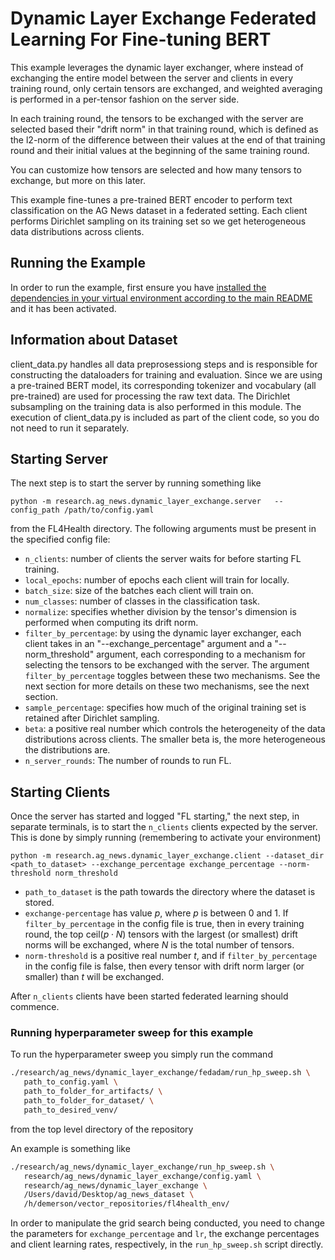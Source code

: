 # Dynamic Layer Exchange Federated Learning For Fine-tuning BERT
This example leverages the dynamic layer exchanger, where instead of exchanging the entire model between the server and clients in every training round,
only certain tensors are exchanged, and weighted averaging is performed in a per-tensor fashion on the server side.

In each training round, the tensors to be exchanged with the server are selected based their "drift norm" in that training round, which is defined as the l2-norm of the difference between their values at the end of that training round and their initial values at the beginning of the same training round.

You can customize how tensors are selected and how many tensors to exchange, but more on this later.

This example fine-tunes a pre-trained BERT encoder to perform text classification on the AG News dataset in a federated setting.
Each client performs Dirichlet sampling on its training set so we get heterogeneous data distributions across clients.

## Running the Example
In order to run the example, first ensure you have [installed the dependencies in your virtual environment according to the main README](/README.md#development-requirements) and it has been activated.

## Information about Dataset
client_data.py handles all data preprosessiong steps and is responsible for constructing the dataloaders for training and evaluation.
Since we are using a pre-trained BERT model, its corresponding tokenizer and vocabulary (all pre-trained) are used for processing
the raw text data. The Dirichlet subsampling on the training data is also performed in this module. The execution of client_data.py is included
as part of the client code, so you do not need to run it separately.

## Starting Server

The next step is to start the server by running something like
```
python -m research.ag_news.dynamic_layer_exchange.server   --config_path /path/to/config.yaml
```
from the FL4Health directory. The following arguments must be present in the specified config file:
* `n_clients`: number of clients the server waits for before starting FL training.
* `local_epochs`: number of epochs each client will train for locally.
* `batch_size`: size of the batches each client will train on.
* `num_classes`: number of classes in the classification task.
* `normalize`: specifies whether division by the tensor's dimension is performed when computing its drift norm.
* `filter_by_percentage`: by using the dynamic layer exchanger, each client takes in an "--exchange_percentage" argument and a "--norm_threshold" argument, each corresponding to a mechanism for selecting the tensors to be exchanged with the server. The argument `filter_by_percentage` toggles between these two mechanisms. See the next section for more details on these two mechanisms, see the next section.
* `sample_percentage`: specifies how much of the original training set is retained after Dirichlet sampling.
* `beta`: a positive real number which controls the heterogeneity of the data distributions across clients. The smaller beta is, the more heterogeneous the distributions are.
* `n_server_rounds`: The number of rounds to run FL.

## Starting Clients

Once the server has started and logged "FL starting," the next step, in separate terminals, is to start the `n_clients`
clients expected by the server. This is done by simply running (remembering to activate your environment)
```
python -m research.ag_news.dynamic_layer_exchange.client --dataset_dir <path_to_dataset> --exchange_percentage exchange_percentage --norm-threshold norm_threshold
```
* `path_to_dataset` is the path towards the directory where the dataset is stored.
* `exchange-percentage` has value $p$, where $p$ is between 0 and 1. If `filter_by_percentage` in the config file is true, then in every training round, the top ceil($p \cdot N$) tensors with the largest (or smallest) drift norms will be exchanged, where $N$ is the total number of tensors.
* `norm-threshold` is a positive real number $t$, and if `filter_by_percentage` in the config file is false, then every tensor with drift norm larger (or smaller) than $t$ will be exchanged.

After `n_clients` clients have been started federated learning should commence.

### Running hyperparameter sweep for this example

To run the hyperparameter sweep you simply run the command

```bash
./research/ag_news/dynamic_layer_exchange/fedadam/run_hp_sweep.sh \
   path_to_config.yaml \
   path_to_folder_for_artifacts/ \
   path_to_folder_for_dataset/ \
   path_to_desired_venv/
```

from the top level directory of the repository

An example is something like
``` bash
./research/ag_news/dynamic_layer_exchange/run_hp_sweep.sh \
   research/ag_news/dynamic_layer_exchange/config.yaml \
   research/ag_news/dynamic_layer_exchange \
   /Users/david/Desktop/ag_news_dataset \
   /h/demerson/vector_repositories/fl4health_env/
```

In order to manipulate the grid search being conducted, you need to change the parameters for `exchange_percentage` and `lr`, the exchange percentages and client learning rates, respectively, in the `run_hp_sweep.sh` script directly.
